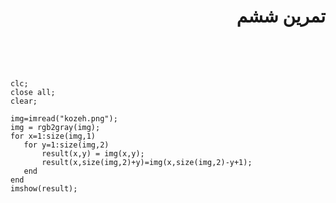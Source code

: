 <div dir = "rtl">
    <h1> تمرین ششم </h1>
</div>

<div dir="rtl">
 </br>
</br>

</br>

</div>


````
clc;
close all;
clear;

img=imread("kozeh.png");
img = rgb2gray(img);
for x=1:size(img,1)
   for y=1:size(img,2)
       result(x,y) = img(x,y);
       result(x,size(img,2)+y)=img(x,size(img,2)-y+1);
   end
end
imshow(result);
````
